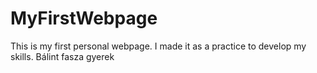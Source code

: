 # MyFirstWebpage
This is my first personal webpage. I made it as a practice to develop my skills.
Bálint fasza gyerek
